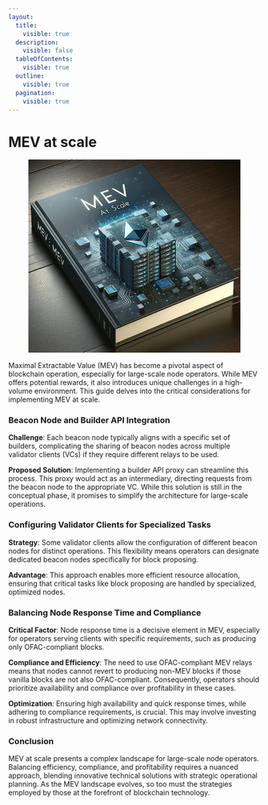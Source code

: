 ```yaml
---
layout:
  title:
    visible: true
  description:
    visible: false
  tableOfContents:
    visible: true
  outline:
    visible: true
  pagination:
    visible: true
---
```


# MEV at scale

<figure><img src="../.gitbook/assets/image (2).png" alt="" width="563"><figcaption></figcaption></figure>

Maximal Extractable Value (MEV) has become a pivotal aspect of blockchain operation, especially for large-scale node operators. While MEV offers potential rewards, it also introduces unique challenges in a high-volume environment. This guide delves into the critical considerations for implementing MEV at scale.

### **Beacon Node and Builder API Integration**

**Challenge**: Each beacon node typically aligns with a specific set of builders, complicating the sharing of beacon nodes across multiple validator clients (VCs) if they require different relays to be used.

**Proposed Solution**: Implementing a builder API proxy can streamline this process. This proxy would act as an intermediary, directing requests from the beacon node to the appropriate VC. While this solution is still in the conceptual phase, it promises to simplify the architecture for large-scale operations.

### **Configuring Validator Clients for Specialized Tasks**

**Strategy**: Some validator clients allow the configuration of different beacon nodes for distinct operations. This flexibility means operators can designate dedicated beacon nodes specifically for block proposing.

**Advantage**: This approach enables more efficient resource allocation, ensuring that critical tasks like block proposing are handled by specialized, optimized nodes.

### **Balancing Node Response Time and Compliance**

**Critical Factor**: Node response time is a decisive element in MEV, especially for operators serving clients with specific requirements, such as producing only OFAC-compliant blocks.

**Compliance and Efficiency**: The need to use OFAC-compliant MEV relays means that nodes cannot revert to producing non-MEV blocks if those vanilla blocks are not also OFAC-compliant. Consequently, operators should prioritize availability and compliance over profitability in these cases.

**Optimization**: Ensuring high availability and quick response times, while adhering to compliance requirements, is crucial. This may involve investing in robust infrastructure and optimizing network connectivity.

### **Conclusion**

MEV at scale presents a complex landscape for large-scale node operators. Balancing efficiency, compliance, and profitability requires a nuanced approach, blending innovative technical solutions with strategic operational planning. As the MEV landscape evolves, so too must the strategies employed by those at the forefront of blockchain technology.
